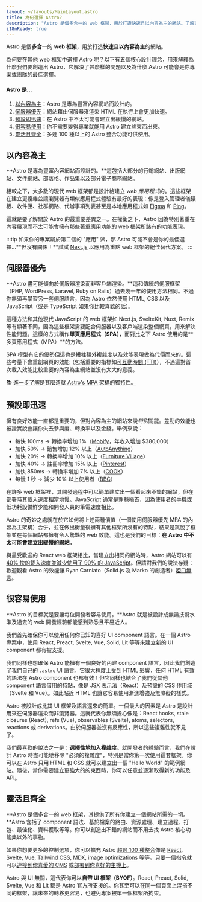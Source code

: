 ```yaml
---
layout: ~/layouts/MainLayout.astro
title: 為何選擇 Astro?
description: "Astro 是個多合一的 web 框架，用於打造快速且以內容為主的網站。了解更多。"
i18nReady: true
---
```


Astro 是個**多合一**的 **web 框架**，用於打造**快速**且**以內容為主**的網站。

為何要在其他 web 框架中選擇 Astro 呢？以下有五個核心設計理念，用來解釋為什麼我們要創造出 Astro，它解決了甚麼樣的問題以及為什麼 Astro 可能會是你專案或團隊的最佳選擇。

#### Astro 是...

1. [以內容為主](#以內容為主)：Astro 是專為豐富內容網站而設計的。
2. [伺服器優先](#伺服器優先)：網站藉由伺服器來渲染 HTML 在執行上會更加快速。
3. [預設即迅速](#預設即迅速)：在 Astro 中不太可能會建立出緩慢的網站。
4. [很容易使用](#很容易使用)：你不需要變得專業就能用 Astro 建立些東西出來。
5. [靈活且齊全](#靈活且齊全)：多達 100 種以上的 Astro 整合功能可供使用。

## 以內容為主

**Astro 是專為豐富內容網站而設計的。**這包括大部分的行銷網站、出版網站、文件網站、部落格、作品集以及部分電子商務網站。

相較之下，大多數的現代 web 框架都是設計給建立 *web 應用程式*的。這些框架在建立更複雜並讓瀏覽器有類似應用程式體驗有最好的表現：像是登入管理者儀錶板、收件匣、社群網路、代辦事項列表甚至是本地應用程式如 [Figma](https://figma.com/) 和 [Ping](https://ping.gg/)。

這就是要了解關於 Astro 的最重要差異之一。在權衡之下，Astro 因為特別著重在內容展現而不太可能會擁有那些著重應用功能的 web 框架所該有的功能表現。

:::tip
如果你的專案屬於第二個的 "應用" 派，那 Astro 可能不會是你的最佳選擇...**但沒有關係！**試試 [Next.js](https://nextjs.org/) 以應用為重點 web 框架的絕佳替代方案。
:::


## 伺服器優先

**Astro 盡可能傾向於伺服器渲染而非客戶端渲染。**這和傳統的伺服框架（PHP, WordPress, Laravel, Ruby on Rails）過去幾十年的使用方法相同。不過你無須再學習另一套伺服語言，因為 Astro 依然使用 HTML, CSS 以及 JavaScript（或是 TypeScript 如果你比較喜歡的話）。

這種方法和其他現代 JavaScript 的 web 框架如 Next.js, SvelteKit, Nuxt, Remix 等有顯著不同，因為這些框架需要配合伺服器以及客戶端渲染整個網頁，用來解決性能問題。這樣的方式稱作**單頁應用程式（SPA）**，而對比之下 Astro 使用的是**多頁應用程式（MPA）**的方法。

SPA 模型有它的優勢但這也是犧牲額外複雜度以及效能表現做為代價而來的。這些考量下會重創網頁的效能（包括重要的指標如[可互動時間 (TTI)](https://web.dev/interactive/)），不過這對首次載入效能比較重要的內容為主網站並沒有太大的意義。

📚 [進一步了解是甚麼造就 Astro's MPA 架構的獨特性。](/zh-tw/concepts/mpa-vs-spa/)


## 預設即迅速

擁有良好效能一直都是重要的，但對內容為主的網站來說*特別*關鍵。差勁的效能也被證實說會讓你失去參與度、轉換率以及金錢。舉例來說：

- 每快 100ms → 轉換率增加 1%（[Mobify](https://web.dev/why-speed-matters/)，年收入增加 $380,000）
- 加快 50% → 銷售增加 12% 以上（[AutoAnything](https://www.digitalcommerce360.com/2010/08/19/web-accelerator-revs-conversion-and-sales-autoanything/)）
- 加快 20% → 轉換率增加 10% 以上（[Furniture Village](https://www.thinkwithgoogle.com/intl/en-gb/marketing-strategies/app-and-mobile/furniture-village-and-greenlight-slash-page-load-times-boosting-user-experience/)）
- 加快 40% → 註冊率增加 15% 以上（[Pinterest](https://medium.com/pinterest-engineering/driving-user-growth-with-performance-improvements-cfc50dafadd7)）
- 加快 850ms → 轉換率增加 7% 以上（[COOK](https://web.dev/why-speed-matters/)）
- 每慢 1 秒 → 減少 10% 以上使用者（[BBC](https://www.creativebloq.com/features/how-the-bbc-builds-websites-that-scale)）

在許多 web 框架裡，其開發過程中可以簡單建立出一個看起來不錯的網站，但在部署時其載入速度相當地慢。JavaScript 通常是罪魁禍首，因為使用者的手機或低功耗設備鮮少能和開發人員的筆電速度相比。

Astro 的奇妙之處就在於它如何將上述兩種價值（一個使用伺服器優先 MPA 的內容為主架構）合併，並在做出衡量後擁有其他框架所沒有的特點，結果是跳脫了框架並在每個網站都擁有令人驚豔的 web 效能。這也是我們的目標：**在 Astro 中不太可能會建立出緩慢的網站。**

與最受歡迎的 React web 框架相比，當建立出相同的網站時，Astro 網站可以有 [40% 快的載入速度並減少使用了 90% 的 JavaScript](https://twitter.com/t3dotgg/status/1437195415439360003)。但請對我們的說法存疑：歡迎觀看 Astro 的效能讓 Ryan Carniato（Solid.js 及 Marko 的創造者）[啞口無言](https://youtu.be/2ZEMb_H-LYE?t=8163)。


## 很容易使用

**Astro 的目標就是要讓每位開發者容易使用。**Astro 就是被設計成無論技術水準及過去的 web 開發經驗都能感到熟悉且平易近人。

我們首先確保你可以使用任何你已知的喜好 UI component 語言。在一個 Astro 專案中，使用 React, Preact, Svelte, Vue, Solid, Lit 等等來建立新的 UI component 都有被支援。

我們同樣也想確保 Astro 能擁有一個良好的內建 component 語言，因此我們創造了我們自己的 `.astro` UI 語言。它很大程度上受到 HTML 影響，任何 HTML 有效的語法在 Astro component 也都有效！但它同樣也結合了我們從其他 component 語言借用的特點，像是 JSX 表示法（React）及預設的 CSS 作用域（Svelte 和 Vue）。如此貼近 HTML 也讓它容易使用漸進增強及無障礙的樣式。

Astro 被設計成比其 UI 框架及語言還來的簡單。一個最大的因素是 Astro 是設計用來在伺服器渲染而非瀏覽器。這就代表你無須擔心像是：React hooks, stale closures (React), refs (Vue), observables (Svelte), atoms, selectors, reactions 或 derivations。由於伺服器並沒有反應性，所以這些複雜性就不見了。

我們最喜歡的說法之一是：**選擇性地加入複雜度**。就開發者的體驗而言，我們在設計 Astro 時盡可能地移除 "必須的複雜度"，特別是當你第一次使用這套框架。你可以在 Astro 只用 HTML 和 CSS 就可以建立出一個 "Hello World" 的範例網站。隨後，當你需要建立更強大的的東西時，你可以任意並逐漸取得新的功能及 API。


## 靈活且齊全

**Astro 是個多合一的 web 框架，其提供了所有你建立一個網站所需的一切。**Astro 含括了 component 語法、基於檔案的路由、資源處理、建立過程、打包、最佳化、資料獲取等等。你可以創造出不錯的網站而不用去找 Astro 核心功能集以外的事物。

如果你想要更多的控制選項，你可以擴充 Astro [超過 100 種整合](https://astro.build/integrations/)像是 [React](https://www.npmjs.com/package/@astrojs/react), [Svelte](https://www.npmjs.com/package/@astrojs/svelte), [Vue](https://www.npmjs.com/package/@astrojs/vue), [Tailwind CSS](https://www.npmjs.com/package/@astrojs/tailwind), [MDX](https://www.npmjs.com/package/@astrojs/mdx), [image optimizations](https://www.npmjs.com/package/@astrojs/image) 等等。只要一個指令就可以[連接到你喜愛的 CMS](https://astro.build/integrations/) 或[部署到你喜好的主機上](/zh-tw/guides/deploy/)。

Astro 與 UI 無關，這代表你可以**自帶 UI 框架（BYOF）**。React, Preact, Solid, Svelte, Vue 和 Lit 都是 Astro 官方所支援的。你甚至可以在同一個頁面上混搭不同的框架，讓未來的轉移更容易，也避免專案被單一個框架所拘束。

<!-- Use your favorite UI framework with Astro, or mix-and-match UI components across different pages, websites, or even teams. You can even choose your UI framework component-by-component on each individual page for maximum flexibility with minimal committment. Astro also gives you a "Get out of (framework) jail free!" card, allowing you to convert your entire project incrementally, with no interruption to your site. -->

<!-- This has an added benefit for larger organizations: you can scale up the number of supported UI frameworks at your company without increasing the complexity of the server-side code. Every Astro site ships the same server runtime code, regardless of which UI frameworks you use. This greatly reduces the production complexity vs. running different sites built with Next.js, SvelteKit, and Nuxt. -->

<!-- 📚 TODO: Link to Multi-framework support?  -->

<!-- ## Fast by default -->

<!-- As we mentioned above, Astro builds fast websites. But our focus on performance isn't just on what's *possible* with Astro. We want good performance to be an *automatic default.*  -->

<!-- When we built Astro, we were fed up with web frameworks that *could* be fast in the right hands, but that otherwise felt slow to the average user who didn't know every option or best practice. We had a wild idea: you shouldn't even need to think about performance to build a fast site. Our goal was simple: **It should be incredibly difficult to build a slow website with Astro.** -->

<!-- This idea of fast-by-default has inspired plenty of other Astro design choices and default behaviors, other than Partial Hydration which was mentioned above. Your JavaScript and CSS are bundled by default. Your deployed server supports streaming HTML by default. THIRD THING??? DON"T FORGET TO DELETE THIS, FRED. (//`@astrojs/prefetch` maybe?//) As you build with Astro, you'll see how these design decisions shape how you work "in Astro."  -->

<!-- (// my thinking with this last line here is re: stated goal of priming the reader for thinking about how things work in Astro. With little nudges like this, the reader is more primed for THIS WORKS DIFFERENTLY AND I MIGHT HAVE TO ADJUST MY EXPECTATIONS //) -->



